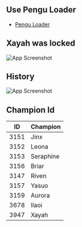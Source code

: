 
## Use Pengu Loader 
- [Pengu Loader](https://pengu.lol)

## Xayah was locked

![App Screenshot](https://media.discordapp.net/attachments/1040872421714051143/1265375451329728552/image.png?ex=66a14839&is=669ff6b9&hm=3a93b33f54896d4295d99041c32b3afe2b7631056fd0774a37b7542cd86ec5a0&=&format=webp&quality=lossless&width=1125&height=670)

## History 
![App Screenshot](https://media.discordapp.net/attachments/1040872421714051143/1265375451694764205/image.png?ex=66a14839&is=669ff6b9&hm=b5481758654040a21094c4aedfa9a475eb535dd4f23491ba19c5ac5dc0be69cd&=&format=webp&quality=lossless&width=287&height=181)

## Champion Id 

| ID             | Champion           |
| ----------------- | ------------------------------------------------------------------ |
| 3151 | Jinx |
| 3152 | Leona |
| 3153 | Seraphine |
| 3156 | Briar |
| 3147 | Riven |
| 3157 | Yasuo |
| 3159 | Aurora |
| 3678 | Ilaoi |
| 3947 | Xayah |
